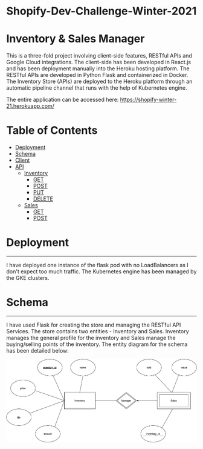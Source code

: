 # Shopify-Dev-Challenge-Winter-2021

Inventory & Sales Manager
==============================

This is a three-fold project involving client-side features, RESTful APIs and Google Cloud integrations. The client-side has been developed in React.js and has been deployment manually into the Heroku hosting platform. The RESTful APIs are developed in Python Flask and containerized in Docker. The Inventory Store (APIs) are deployed to the Heroku platform through an automatic pipeline channel that runs with the help of Kubernetes engine. 

The entire application can be accessed here: https://shopify-winter-21.herokuapp.com/

# Table of Contents
- [Deployment](#deployment)
- [Schema](#schema)
- [Client](#client)
- [API](#api)
    - [Inventory](#inventory)
        - [GET](#get-all-inventory)
        - [POST](#create-new-inventory)
        - [PUT](#edit-existing-inventory)
        - [DELETE](#delete-an-inventory)
    - [Sales](#sales)
        - [GET](#get-sales)
        - [POST](#update-sales)


# Deployment
-----
I have deployed one instance of the flask pod with no LoadBalancers as I don't expect too much traffic. The Kubernetes engine has been managed by the GKE clusters. 

# Schema 
-----
I have used Flask for creating the store and managing the RESTful API Services. The store contains two entities - Inventory and Sales. Inventory manages the general profile for the inventory and Sales manage the buying/selling points of the inventory. The entity diagram for the schema has been detailed below:

![Schema](assets/Shopifyschema.png)
